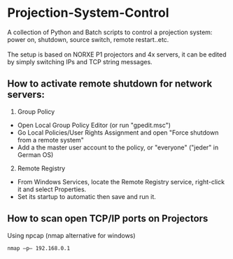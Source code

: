 # Projection-System-Control
A collection of Python and Batch scripts to control a projection system: power on, shutdown, source switch, remote restart..etc.<br><br>
The setup is based on NORXE P1 projectors and 4x servers, it can be edited by simply switching IPs and TCP string messages.

## How to activate remote shutdown for network servers:
1. Group Policy
- Open Local Group Policy Editor (or run "gpedit.msc") 
- Go Local Policies/User Rights Assignment and open "Force shutdown from a remote system"
- Add a the master user account to the policy, or "everyone" ("jeder" in German OS)

2. Remote Registry
- From Windows Services, locate the Remote Registry service, right-click it and select Properties.
- Set its startup to automatic then save and run it.


## How to scan open TCP/IP ports on Projectors
Using npcap (nmap alternative for windows)

<code>nmap –p– 192.168.0.1 </code>
